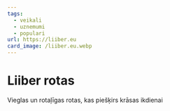 ```yaml
---
tags:
  - veikali
  - uznemumi
  - populari
url: https://liiber.eu
card_image: /liiber.eu.webp
---
```


# Liiber rotas

Vieglas un rotaļīgas rotas, kas piešķirs krāsas ikdienai
